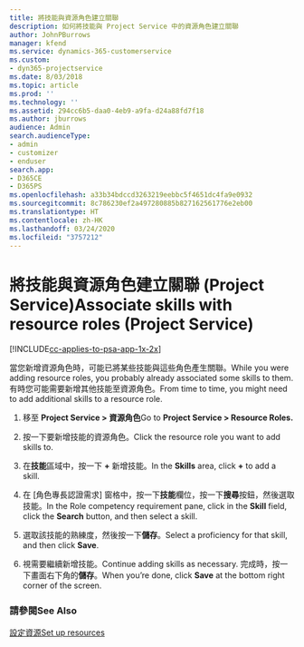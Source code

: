 ```yaml
---
title: 將技能與資源角色建立關聯
description: 如何將技能與 Project Service 中的資源角色建立關聯
author: JohnPBurrows
manager: kfend
ms.service: dynamics-365-customerservice
ms.custom:
- dyn365-projectservice
ms.date: 8/03/2018
ms.topic: article
ms.prod: ''
ms.technology: ''
ms.assetid: 294cc6b5-daa0-4eb9-a9fa-d24a88fd7f18
ms.author: jburrows
audience: Admin
search.audienceType:
- admin
- customizer
- enduser
search.app:
- D365CE
- D365PS
ms.openlocfilehash: a33b34bdccd3263219eebbc5f4651dc4fa9e0932
ms.sourcegitcommit: 8c786230ef2a497280885b827162561776e2eb00
ms.translationtype: HT
ms.contentlocale: zh-HK
ms.lasthandoff: 03/24/2020
ms.locfileid: "3757212"
---
```

# <a name="associate-skills-with-resource-roles-project-service"></a><span data-ttu-id="fd5f1-103">將技能與資源角色建立關聯 (Project Service)</span><span class="sxs-lookup"><span data-stu-id="fd5f1-103">Associate skills with resource roles (Project Service)</span></span>

[!INCLUDE[cc-applies-to-psa-app-1x-2x](../includes/cc-applies-to-psa-app-1x-2x.md)]

<span data-ttu-id="fd5f1-104">當您新增資源角色時，可能已將某些技能與這些角色產生關聯。</span><span class="sxs-lookup"><span data-stu-id="fd5f1-104">While you were adding resource roles, you probably already associated some skills to them.</span></span> <span data-ttu-id="fd5f1-105">有時您可能需要新增其他技能至資源角色。</span><span class="sxs-lookup"><span data-stu-id="fd5f1-105">From time to time, you might need to add additional skills to a resource role.</span></span>  
  
1.  <span data-ttu-id="fd5f1-106">移至 **Project Service > 資源角色**</span><span class="sxs-lookup"><span data-stu-id="fd5f1-106">Go to **Project Service > Resource Roles.**</span></span>  
  
2.  <span data-ttu-id="fd5f1-107">按一下要新增技能的資源角色。</span><span class="sxs-lookup"><span data-stu-id="fd5f1-107">Click the resource role you want to add skills to.</span></span>  
  
3.  <span data-ttu-id="fd5f1-108">在**技能**區域中，按一下 **+** 新增技能。</span><span class="sxs-lookup"><span data-stu-id="fd5f1-108">In the **Skills** area, click **+** to add a skill.</span></span>  
  
4.  <span data-ttu-id="fd5f1-109">在 [角色專長認證需求] 窗格中，按一下**技能**欄位，按一下**搜尋**按鈕，然後選取技能。</span><span class="sxs-lookup"><span data-stu-id="fd5f1-109">In the Role competency requirement pane, click in the **Skill** field, click the **Search** button,  and then select a skill.</span></span>  
  
5.  <span data-ttu-id="fd5f1-110">選取該技能的熟練度，然後按一下**儲存**。</span><span class="sxs-lookup"><span data-stu-id="fd5f1-110">Select a proficiency for that skill, and then click **Save**.</span></span>  
  
6.  <span data-ttu-id="fd5f1-111">視需要繼續新增技能。</span><span class="sxs-lookup"><span data-stu-id="fd5f1-111">Continue adding skills as necessary.</span></span> <span data-ttu-id="fd5f1-112">完成時，按一下畫面右下角的**儲存**。</span><span class="sxs-lookup"><span data-stu-id="fd5f1-112">When you’re done, click **Save** at the bottom right corner of the screen.</span></span>  
  
### <a name="see-also"></a><span data-ttu-id="fd5f1-113">請參閱</span><span class="sxs-lookup"><span data-stu-id="fd5f1-113">See Also</span></span>  
 [<span data-ttu-id="fd5f1-114">設定資源</span><span class="sxs-lookup"><span data-stu-id="fd5f1-114">Set up resources</span></span>](../project-service/set-up-resources.md)
